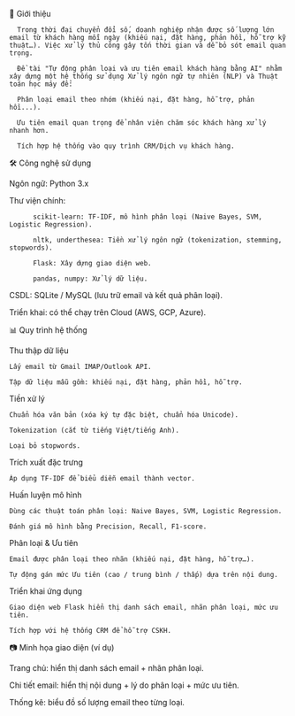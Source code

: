 🚀 Giới thiệu

      Trong thời đại chuyển đổi số, doanh nghiệp nhận được số lượng lớn email từ khách hàng mỗi ngày (khiếu nại, đặt hàng, phản hồi, hỗ trợ kỹ thuật…). Việc xử lý thủ công gây tốn thời gian và dễ bỏ sót email quan trọng.
      
      Đề tài "Tự động phân loại và ưu tiên email khách hàng bằng AI" nhằm xây dựng một hệ thống sử dụng Xử lý ngôn ngữ tự nhiên (NLP) và Thuật toán học máy để:
      
      Phân loại email theo nhóm (khiếu nại, đặt hàng, hỗ trợ, phản hồi...).
      
      Ưu tiên email quan trọng để nhân viên chăm sóc khách hàng xử lý nhanh hơn.
      
      Tích hợp hệ thống vào quy trình CRM/Dịch vụ khách hàng.

🛠️ Công nghệ sử dụng

  Ngôn ngữ: Python 3.x
    
 Thư viện chính:
    
          scikit-learn: TF-IDF, mô hình phân loại (Naive Bayes, SVM, Logistic Regression).
          
          nltk, underthesea: Tiền xử lý ngôn ngữ (tokenization, stemming, stopwords).
          
          Flask: Xây dựng giao diện web.
          
          pandas, numpy: Xử lý dữ liệu.
          
 CSDL: SQLite / MySQL (lưu trữ email và kết quả phân loại).
          
Triển khai: có thể chạy trên Cloud (AWS, GCP, Azure).

📊 Quy trình hệ thống

Thu thập dữ liệu

    Lấy email từ Gmail IMAP/Outlook API.

    Tập dữ liệu mẫu gồm: khiếu nại, đặt hàng, phản hồi, hỗ trợ.

Tiền xử lý

    Chuẩn hóa văn bản (xóa ký tự đặc biệt, chuẩn hóa Unicode).

    Tokenization (cắt từ tiếng Việt/tiếng Anh).

    Loại bỏ stopwords.

Trích xuất đặc trưng

    Áp dụng TF-IDF để biểu diễn email thành vector.

Huấn luyện mô hình

    Dùng các thuật toán phân loại: Naive Bayes, SVM, Logistic Regression.

    Đánh giá mô hình bằng Precision, Recall, F1-score.

Phân loại & Ưu tiên

    Email được phân loại theo nhãn (khiếu nại, đặt hàng, hỗ trợ…).

    Tự động gán mức Ưu tiên (cao / trung bình / thấp) dựa trên nội dung.

Triển khai ứng dụng

    Giao diện web Flask hiển thị danh sách email, nhãn phân loại, mức ưu tiên.

    Tích hợp với hệ thống CRM để hỗ trợ CSKH.
📷 Minh họa giao diện (ví dụ)

Trang chủ: hiển thị danh sách email + nhãn phân loại.

Chi tiết email: hiển thị nội dung + lý do phân loại + mức ưu tiên.

Thống kê: biểu đồ số lượng email theo từng loại.
